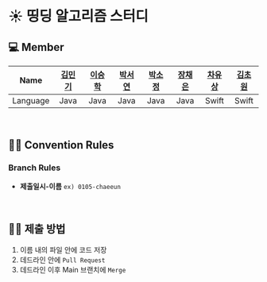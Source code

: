# ☀️ 띵딩 알고리즘 스터디

## 💻 Member
| Name|[김민기](https://github.com/dangnak2) | [이승학](https://github.com/leeseunghakhello) | [박서연](https://github.com/psyeon1120) | [박소정](https://github.com/sojungpp) | [장채은](https://github.com/chaerlo127) | [차유상](https://github.com/chayoosang) | [김초원](https://github.com/ryr0121) |
| :------: | :--------------------------------------------: | :--------------------------------------: | :----------------------------------: | :------------------------------------: | :--------------------------------------: | :--------------------------------------: | :--------------------------------------: |
| Language |                      Java                       |                  Java                  |                 Java                 |                  Java                  |                   Java                   |                  Swift                   |                  Swift                   |
<br>

## 🤝🏻 Convention Rules
### Branch Rules
- **제출일시-이름** `ex) 0105-chaeeun`

<br>

## ✌🏻 제출 방법
1. 이름 내의 파일 안에 코드 저장
2. 데드라인 안에 `Pull Request`
3. 데드라인 이후 Main 브랜치에 `Merge`

